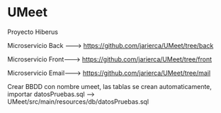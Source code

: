 # UMeet
Proyecto Hiberus

Microservicio Back ---> https://github.com/jarierca/UMeet/tree/back

Microservicio Front---> https://github.com/jarierca/UMeet/tree/front

Microservicio Email---> https://github.com/jarierca/UMeet/tree/mail


Crear BBDD con nombre umeet, las tablas se crean automaticamente, importar datosPruebas.sql --> UMeet/src/main/resources/db/datosPruebas.sql
